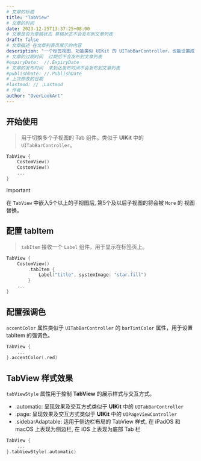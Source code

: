 ```yaml
---
# 文章的标题
title: "TabView"
# 文章的时间
date: 2023-12-25T13:37:25+08:00
# 文章是否为草稿状态 草稿状态不会发布到文章列表
draft: false
# 文章描述 在文章列表页展示的内容
description: "一个标签视图，功能类似 UIKit 的 UITabBarController，也能设置成 UIPageViewController 的效果"
# 文章的过期时间  过期后不会发布到文章列表
#expiryDate:  //.ExpiryDate
# 文章的发布时间  未到达发布时间不会发布到文章列表
#publishDate: //.PublishDate
# 上次修改的日期
#lastmod: // .Lastmod
# 作者
author: "OverLookArt"
---
```


## 开始使用

> 用于切换多个子视图的 Tab 组件。类似于 **UIKit** 中的 `UITabBarController`。

``` swift
TabView {
    CostomView()
    CostomView()
    ...
}
```

> [!IMPORTANT]
> 在 `TabView` 中嵌入5个以上的子视图后, 第5个及以后子视图的将会被 `More` 的 视图替换。

## 配置 tabItem

> `tabItem` 接收一个 `Label` 组件，用于显示在标签页上。

``` swift
TabView {
    CostomView()
        .tabItem {
            Label("title", systemImage: "star.fill")
        }
    ...
}

```

## 配置强调色

`accentColor` 属性类似于 `UITabBarController` 的 `barTintColor` 属性，用于设置 tabItem 的强调色。

``` swift
TabView {
    ...
}.accentColor(.red)
```

## TabView 样式效果

`tabViewStyle` 属性用于控制 **TabView** 的展示样式与交互方式。

* .automatic: 呈现效果及交互方式类似于 **UIKit** 中的 `UITabBarController`
* .page: 呈现效果及交互方式类似于 **UIKit** 中的 `UIPageViewController`
* .sidebarAdaptable: 适用于侧边栏布局的 TabView 样式, 在 iPadOS 和 macOS 上表现为侧边栏, 在 iOS 上表现为底部 Tab 栏

``` swift
TabView {
    ...
}.tabViewStyle(.automatic)
```
